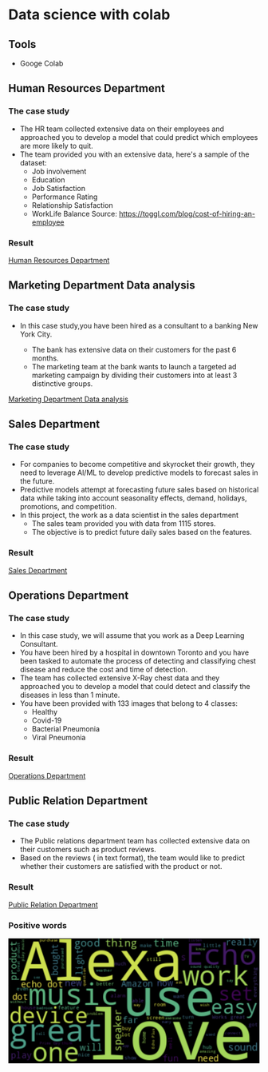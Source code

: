 # Data science with colab 

## Tools
+ Googe Colab

## Human Resources Department

### The case study

+ The HR team collected extensive data on their employees and approached you to develop a model that could predict which employees are more likely to quit.
+ The team provided you with an extensive data, here's a sample of the dataset:
    + Job involvement
    + Education
    + Job Satisfaction
    + Performance Rating
    + Relationship Satisfaction
    + WorkLife Balance
Source: https://toggl.com/blog/cost-of-hiring-an-employee

### Result
[Human Resources Department](/Human_Resources_Department.ipynb)

## Marketing Department Data analysis

### The case study

+ In this case study,you have been hired as a consultant to a banking New York City.

    + The bank has extensive data on their customers for the past 6 months.
    + The marketing team at the bank wants to launch a targeted ad marketing campaign by dividing their customers into at least 3 distinctive groups.

[Marketing Department Data analysis](/Marketing_Department.ipynb)

## Sales Department

### The case study

+ For companies to become competitive and skyrocket their growth, they need to leverage Al/ML to develop predictive models to forecast sales in the future.
+ Predictive models attempt at forecasting future sales based on historical data while taking into account seasonality effects, demand, holidays, promotions, and competition.
+ In this project, the work as a data scientist in the sales department 
    + The sales team provided you with data from 1115 stores.
    + The objective is to predict future daily sales based on the features.

### Result
[Sales Department](/Sales_Department.ipynb)

## Operations Department

### The case study

+ In this case study, we will assume that you work as a Deep Learning Consultant.
+ You have been hired by a hospital in downtown Toronto and you have been tasked to automate the process of detecting and classifying chest disease and reduce the cost and time of detection.
+ The team has collected extensive X-Ray chest data and they approached you to develop a model that could detect and classify the diseases in less than 1 minute.
+ You have been provided with 133 images that belong to 4 classes:
    + Healthy
    + Covid-19
    + Bacterial Pneumonia
    + Viral Pneumonia

### Result
[Operations Department](/Operations_Department.ipynb)


## Public Relation Department

### The case study 

+ The Public relations department team has collected extensive data on their customers such as product reviews.
+ Based on the reviews ( in text format), the team would like to predict whether their customers are satisfied with the product or not.

### Result
[Public Relation Department](/Public_Relations_Department.ipynb)

### Positive words

![Positive_words](/img/Positive_words.png)
